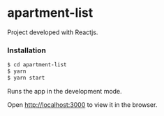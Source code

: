 
# apartment-list

Project developed with Reactjs.

### Installation

```sh
$ cd apartment-list
$ yarn
$ yarn start
```

Runs the app in the development mode.<br />

Open [http://localhost:3000](http://localhost:3000) to view it in the browser.
